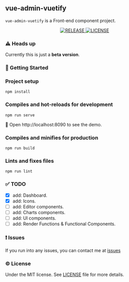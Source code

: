 ## vue-admin-vuetify
`vue-admin-vuetify` is a Front-end component project.

<p align="center">
  <a href="https://github.com/vasttian/vue-admin-vuetify/releases">
    <img src="https://img.shields.io/github/release/vasttian/vue-admin-vuetify/all.svg" alt="RELEASE">
  </a>
  <a href="https://github.com/vasttian/vue-admin-vuetify/blob/master/LICENSE">
    <img src="https://img.shields.io/github/license/mashape/apistatus.svg" alt="LICENSE">
  </a>
</p>

### :warning: Heads up

Currently this is just a **beta version**.

### :rocket: Getting Started
### Project setup
```
npm install
```

### Compiles and hot-reloads for development
```
npm run serve
```
:tada: Open http://localhost:8090 to see the demo.

### Compiles and minifies for production
```
npm run build
```

### Lints and fixes files
```
npm run lint
```

### :white_check_mark: TODO
- [x] add: Dashboard.
- [x] add: Icons.
- [ ] add: Editor components.
- [ ] add: Charts components.
- [ ] add: UI components.
- [ ] add: Render Functions & Functional Components.

### :exclamation: Issues

If you run into any issues, you can contact me at [issues](https://github.com/vasttian/vue-admin-vuetify/issues)

### :copyright: License

Under the MIT license. See [LICENSE](http://opensource.org/licenses/MIT) file for more details.

